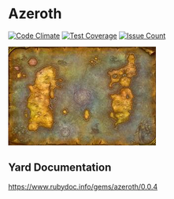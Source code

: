 Azeroth
========
[![Code Climate](https://codeclimate.com/github/darthjee/azeroth/badges/gpa.svg)](https://codeclimate.com/github/darthjee/azeroth)
[![Test Coverage](https://codeclimate.com/github/darthjee/azeroth/badges/coverage.svg)](https://codeclimate.com/github/darthjee/azeroth/coverage)
[![Issue Count](https://codeclimate.com/github/darthjee/azeroth/badges/issue_count.svg)](https://codeclimate.com/github/darthjee/azeroth)

![azeroth](https://raw.githubusercontent.com/darthjee/azeroth/master/azeroth.jpg)

Yard Documentation
-------------------
https://www.rubydoc.info/gems/azeroth/0.0.4
